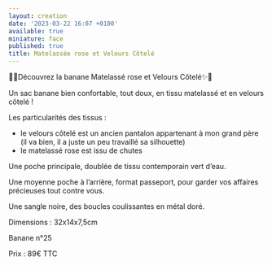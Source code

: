 ```yaml
---
layout: creation
date: '2023-03-22 16:07 +0100'
available: true
miniature: face
published: true
title: Matelassée rose et Velours Côtelé
---
```


🌸✨Découvrez la banane Matelassé rose et Velours Côtelé✨🌸

Un sac banane bien confortable, tout doux, en tissu matelassé et en velours côtelé ! 

Les particularités des tissus : 
- le velours côtelé est un ancien pantalon appartenant à mon grand père (il va bien, il a juste un peu travaillé sa silhouette) 
- le matelassé rose est issu de chutes

Une poche principale, doublée de tissu contemporain vert d’eau.

Une moyenne poche à l’arrière, format passeport, pour garder vos affaires précieuses tout contre vous.

Une sangle noire, des boucles coulissantes en métal doré.

Dimensions : 32x14x7,5cm

Banane n°25

Prix : 89€ TTC
